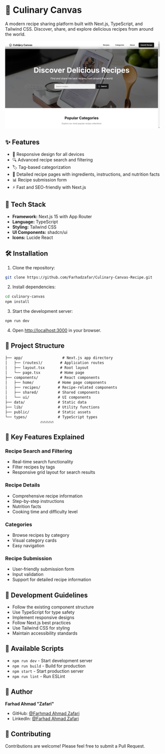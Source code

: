 # 🍳 Culinary Canvas

A modern recipe sharing platform built with Next.js, TypeScript, and Tailwind CSS. Discover, share, and explore delicious recipes from around the world.

![Culinary Canvas](https://raw.githubusercontent.com/Farhadzafar/Culinary-Canvas-Recipe/refs/heads/main/Screenshot%202024-12-25%20184413.png)

## ✨ Features

- 📱 Responsive design for all devices
- 🔍 Advanced recipe search and filtering
- 🏷️ Tag-based categorization
- 📝 Detailed recipe pages with ingredients, instructions, and nutrition facts
- 📊 Recipe submission form
- ⚡ Fast and SEO-friendly with Next.js

## 🚀 Tech Stack

- **Framework:** Next.js 15 with App Router
- **Language:** TypeScript
- **Styling:** Tailwind CSS
- **UI Components:** shadcn/ui
- **Icons:** Lucide React

## 🛠️ Installation

1. Clone the repository:

```bash
git clone https://github.com/Farhadzafar/Culinary-Canvas-Recipe.git
```

2. Install dependencies:

```bash
cd culinary-canvas
npm install
```

3. Start the development server:

```bash
npm run dev
```

4. Open [http://localhost:3000](http://localhost:3000) in your browser.

## 📁 Project Structure

```
├── app/                  # Next.js app directory
│   ├── (routes)/        # Application routes
│   ├── layout.tsx       # Root layout
│   └── page.tsx         # Home page
├── components/          # React components
│   ├── home/           # Home page components
│   ├── recipes/        # Recipe-related components
│   ├── shared/         # Shared components
│   └── ui/             # UI components
├── data/               # Static data
├── lib/                # Utility functions
├── public/             # Static assets
└── types/              # TypeScript types
                🔥🔥🔥🔥🔥
```

## 🌟 Key Features Explained

### Recipe Search and Filtering

- Real-time search functionality
- Filter recipes by tags
- Responsive grid layout for search results

### Recipe Details

- Comprehensive recipe information
- Step-by-step instructions
- Nutrition facts
- Cooking time and difficulty level

### Categories

- Browse recipes by category
- Visual category cards
- Easy navigation

### Recipe Submission

- User-friendly submission form
- Input validation
- Support for detailed recipe information

## 📝 Development Guidelines

- Follow the existing component structure
- Use TypeScript for type safety
- Implement responsive designs
- Follow Next.js best practices
- Use Tailwind CSS for styling
- Maintain accessibility standards

## 🔧 Available Scripts

- `npm run dev` - Start development server
- `npm run build` - Build for production
- `npm start` - Start production server
- `npm run lint` - Run ESLint

## 👤 Author

**Farhad Ahmad "Zafari"**

- GitHub: [@Farhmad Ahmad Zafari](https://github.com/Farhadzafar)
- LinkedIn: [@Farhad Ahmad Zafari](https://www.linkedin.com/in/farhad-zafari-285551279/)

## 🤝 Contributing

Contributions are welcome! Please feel free to submit a Pull Request.
